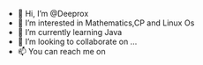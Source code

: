 - 👋 Hi, I’m @Deeprox
- 👀 I’m interested in Mathematics,CP and Linux Os
- 🌱 I’m currently learning Java
- 💞️ I’m looking to collaborate on ...
- 📫 You can reach me on 

<!---
Deeprox/Deeprox is a ✨ special ✨ repository because its `README.md` (this file) appears on your GitHub profile.
You can click the Preview link to take a look at your changes.
--->
